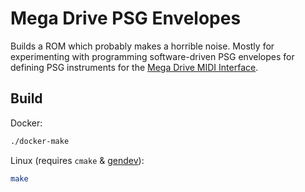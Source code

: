 # Mega Drive PSG Envelopes

Builds a ROM which probably makes a horrible noise. Mostly for experimenting with programming software-driven PSG envelopes for defining PSG instruments for the [Mega Drive MIDI Interface](https://github.com/rhargreaves/mega-drive-midi-interface).

## Build

Docker:

```sh
./docker-make
```

Linux (requires `cmake` & [gendev](https://github.com/kubilus1/gendev)):

```sh
make
```
